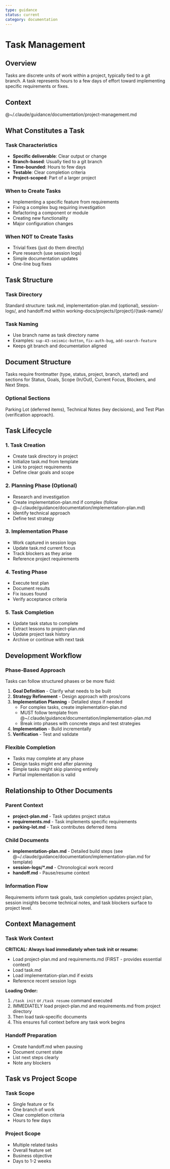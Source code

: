 ```yaml
---
type: guidance
status: current
category: documentation
---
```


# Task Management

## Overview
Tasks are discrete units of work within a project, typically tied to a git branch. A task represents hours to a few days of effort toward implementing specific requirements or fixes.

## Context
@~/.claude/guidance/documentation/project-management.md

## What Constitutes a Task

### Task Characteristics
- **Specific deliverable**: Clear output or change
- **Branch-based**: Usually tied to a git branch
- **Time-bounded**: Hours to few days
- **Testable**: Clear completion criteria
- **Project-scoped**: Part of a larger project

### When to Create Tasks
- Implementing a specific feature from requirements
- Fixing a complex bug requiring investigation
- Refactoring a component or module
- Creating new functionality
- Major configuration changes

### When NOT to Create Tasks
- Trivial fixes (just do them directly)
- Pure research (use session logs)
- Simple documentation updates
- One-line bug fixes

## Task Structure

### Task Directory
Standard structure: task.md, implementation-plan.md (optional), session-logs/, and handoff.md within working-docs/projects/{project}/{task-name}/

### Task Naming
- Use branch name as task directory name
- Examples: `sup-43-seismic-button`, `fix-auth-bug`, `add-search-feature`
- Keeps git branch and documentation aligned

## Document Structure
Tasks require frontmatter (type, status, project, branch, started) and sections for Status, Goals, Scope (In/Out), Current Focus, Blockers, and Next Steps.

### Optional Sections
Parking Lot (deferred items), Technical Notes (key decisions), and Test Plan (verification approach).

## Task Lifecycle

### 1. Task Creation
- Create task directory in project
- Initialize task.md from template
- Link to project requirements
- Define clear goals and scope

### 2. Planning Phase (Optional)
- Research and investigation
- Create implementation-plan.md if complex (follow @~/.claude/guidance/documentation/implementation-plan.md)
- Identify technical approach
- Define test strategy

### 3. Implementation Phase
- Work captured in session logs
- Update task.md current focus
- Track blockers as they arise
- Reference project requirements

### 4. Testing Phase
- Execute test plan
- Document results
- Fix issues found
- Verify acceptance criteria

### 5. Task Completion
- Update task status to complete
- Extract lessons to project-plan.md
- Update project task history
- Archive or continue with next task

## Development Workflow

### Phase-Based Approach
Tasks can follow structured phases or be more fluid:

1. **Goal Definition** - Clarify what needs to be built
2. **Strategy Refinement** - Design approach with pros/cons
3. **Implementation Planning** - Detailed steps if needed
   - For complex tasks, create implementation-plan.md
   - MUST follow template from @~/.claude/guidance/documentation/implementation-plan.md
   - Break into phases with concrete steps and test strategies
4. **Implementation** - Build incrementally
5. **Verification** - Test and validate

### Flexible Completion
- Tasks may complete at any phase
- Design tasks might end after planning
- Simple tasks might skip planning entirely
- Partial implementation is valid

## Relationship to Other Documents

### Parent Context
- **project-plan.md** - Task updates project status
- **requirements.md** - Task implements specific requirements
- **parking-lot.md** - Task contributes deferred items

### Child Documents
- **implementation-plan.md** - Detailed build steps (see @~/.claude/guidance/documentation/implementation-plan.md for template)
- **session-logs/*.md** - Chronological work record
- **handoff.md** - Pause/resume context

### Information Flow
Requirements inform task goals, task completion updates project plan, session insights become technical notes, and task blockers surface to project level.

## Context Management

### Task Work Context
**CRITICAL: Always load immediately when task init or resume:**
- Load project-plan.md and requirements.md (FIRST - provides essential context)
- Load task.md
- Load implementation-plan.md if exists
- Reference recent session logs

**Loading Order:**
1. `/task init` or `/task resume` command executed
2. IMMEDIATELY load project-plan.md and requirements.md from project directory
3. Then load task-specific documents
4. This ensures full context before any task work begins

### Handoff Preparation
- Create handoff.md when pausing
- Document current state
- List next steps clearly
- Note any blockers

## Task vs Project Scope

### Task Scope
- Single feature or fix
- One branch of work
- Clear completion criteria
- Hours to few days

### Project Scope
- Multiple related tasks
- Overall feature set
- Business objective
- Days to 1-2 weeks

